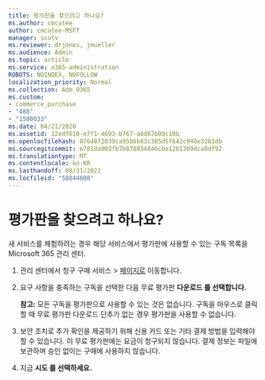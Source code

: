 ```yaml
---
title: 평가판을 찾으려고 하나요?
ms.author: cmcatee
author: cmcatee-MSFT
manager: scotv
ms.reviewer: drjones, jmueller
ms.audience: Admin
ms.topic: article
ms.service: o365-administration
ROBOTS: NOINDEX, NOFOLLOW
localization_priority: Normal
ms.collection: Adm_O365
ms.custom:
- commerce_purchase
- "488"
- "1500033"
ms.date: 04/21/2020
ms.assetid: 12edf610-e7f1-4693-b767-a8d67b09c10b
ms.openlocfilehash: 87648f2039ca95b6b83c365d5f642c940e32b1db
ms.sourcegitcommit: e781da003fb7b878854846cbe12b13b9dca8df92
ms.translationtype: MT
ms.contentlocale: ko-KR
ms.lasthandoff: 08/31/2021
ms.locfileid: "58844608"
---
```

# <a name="trying-to-find-a-trial"></a>평가판을 찾으려고 하나요?

새 서비스를 체험하려는 경우 해당 서비스에서 평가판에 사용할 수 있는 구독 목록을 Microsoft 365 관리 센터.
  
1. 관리 센터에서 청구 구매  서비스 \> [페이지로](https://go.microsoft.com/fwlink/p/?linkid=868433) 이동합니다.

2. 요구 사항을 충족하는 구독을 선택한 다음 무료 평가판 **다운로드 를 선택합니다.**

    **참고:** 모든 구독을 평가판으로 사용할 수 있는 것은 없습니다. 구독을 마우스로 클릭할 때 무료 평가판 다운로드 단추가 없는 경우 평가판을 사용할 수 없습니다. 
  
3. 보안 조치로 추가 확인을 제공하기 위해 신용 카드 또는 기타 결제 방법을 입력해야 할 수 있습니다. 이 무료 평가판에는 요금이 청구되지 않습니다. 결제 정보는 파일에 보관하며 승인 없이는 구매에 사용하지 않습니다.

4. 지금 **시도 를 선택하세요.**